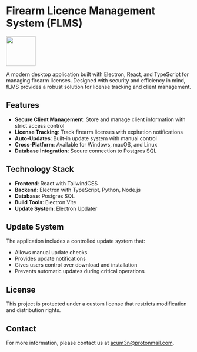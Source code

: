# Firearm Licence Management System (FLMS)

<img src="https://remlic.co.za/other/icon.svg" width="80" height="80" class="mx-auto" />

A modern desktop application built with Electron, React, and TypeScript for managing firearm licenses. Designed with security and efficiency in mind, fLMS provides a robust solution for license tracking and client management.

## Features

- **Secure Client Management**: Store and manage client information with strict access control
- **License Tracking**: Track firearm licenses with expiration notifications
- **Auto-Updates**: Built-in update system with manual control
- **Cross-Platform**: Available for Windows, macOS, and Linux
- **Database Integration**: Secure connection to Postgres SQL

## Technology Stack

- **Frontend**: React with TailwindCSS
- **Backend**: Electron with TypeScript, Python, Node.js
- **Database**: Postgres SQL
- **Build Tools**: Electron Vite
- **Update System**: Electron Updater

## Update System

The application includes a controlled update system that:

- Allows manual update checks
- Provides update notifications
- Gives users control over download and installation
- Prevents automatic updates during critical operations

## License

This project is protected under a custom license that restricts modification and distribution rights.

## Contact

For more information, please contact us at [acum3n@protonmail.com](mailto:acum3n@protonmail.com).
